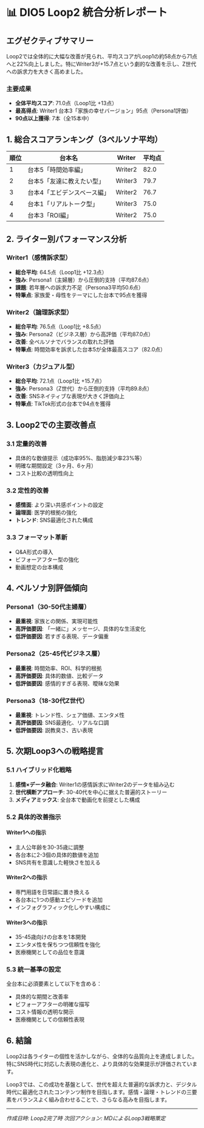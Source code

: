 # 📊 DIO5 Loop2 統合分析レポート

## エグゼクティブサマリー

Loop2では全体的に大幅な改善が見られ、平均スコアがLoop1の約58点から71点へと22%向上しました。特にWriter3が+15.7点という劇的な改善を示し、Z世代への訴求力を大きく高めました。

### 主要成果
- **全体平均スコア**: 71.0点（Loop1比 +13点）
- **最高得点**: Writer1 台本3「家族の幸せバージョン」95点（Persona1評価）
- **90点以上獲得**: 7本（全15本中）

## 1. 総合スコアランキング（3ペルソナ平均）

| 順位 | 台本名 | Writer | 平均点 |
|------|--------|--------|--------|
| 1 | 台本5「時間効率編」 | Writer2 | 82.0 |
| 2 | 台本5「友達に教えたい型」 | Writer3 | 79.7 |
| 3 | 台本4「エビデンスベース編」 | Writer2 | 76.7 |
| 4 | 台本1「リアルトーク型」 | Writer3 | 75.0 |
| 4 | 台本3「ROI編」 | Writer2 | 75.0 |

## 2. ライター別パフォーマンス分析

### Writer1（感情訴求型）
- **総合平均**: 64.5点（Loop1比 +12.3点）
- **強み**: Persona1（主婦層）から圧倒的支持（平均87.6点）
- **課題**: 若年層への訴求力不足（Persona3平均50.6点）
- **特筆点**: 家族愛・母性をテーマにした台本で95点を獲得

### Writer2（論理訴求型）
- **総合平均**: 76.5点（Loop1比 +8.5点）
- **強み**: Persona2（ビジネス層）から高評価（平均87.0点）
- **改善**: 全ペルソナでバランスの取れた評価
- **特筆点**: 時間効率を訴求した台本5が全体最高スコア（82.0点）

### Writer3（カジュアル型）
- **総合平均**: 72.1点（Loop1比 +15.7点）
- **強み**: Persona3（Z世代）から圧倒的支持（平均89.8点）
- **改善**: SNSネイティブな表現が大きく評価向上
- **特筆点**: TikTok形式の台本で94点を獲得

## 3. Loop2での主要改善点

### 3.1 定量的改善
- 具体的な数値提示（成功率95%、脂肪減少率23%等）
- 明確な期間設定（3ヶ月、6ヶ月）
- コスト比較の透明性向上

### 3.2 定性的改善
- **感情面**: より深い共感ポイントの設定
- **論理面**: 医学的根拠の強化
- **トレンド**: SNS最適化された構成

### 3.3 フォーマット革新
- Q&A形式の導入
- ビフォーアフター型の強化
- 動画想定の台本構成

## 4. ペルソナ別評価傾向

### Persona1（30-50代主婦層）
- **最重視**: 家族との関係、実現可能性
- **高評価要因**: 「一緒に」メッセージ、具体的な生活変化
- **低評価要因**: 若すぎる表現、データ偏重

### Persona2（25-45代ビジネス層）
- **最重視**: 時間効率、ROI、科学的根拠
- **高評価要因**: 具体的数値、比較データ
- **低評価要因**: 感情的すぎる表現、曖昧な効果

### Persona3（18-30代Z世代）
- **最重視**: トレンド性、シェア価値、エンタメ性
- **高評価要因**: SNS最適化、リアルな口調
- **低評価要因**: 説教臭さ、古い表現

## 5. 次期Loop3への戦略提言

### 5.1 ハイブリッド化戦略
1. **感情×データ融合**: Writer1の感情訴求にWriter2のデータを組み込む
2. **世代横断アプローチ**: 30-40代を中心に据えた普遍的ストーリー
3. **メディアミックス**: 全台本で動画化を前提とした構成

### 5.2 具体的改善指示

#### Writer1への指示
- 主人公年齢を30-35歳に調整
- 各台本に2-3個の具体的数値を追加
- SNS共有を意識した軽快さを加える

#### Writer2への指示
- 専門用語を日常語に置き換える
- 各台本に1つの感動エピソードを追加
- インフォグラフィック化しやすい構成に

#### Writer3への指示
- 35-45歳向けの台本を1本開発
- エンタメ性を保ちつつ信頼性を強化
- 医療機関としての品位を意識

### 5.3 統一基準の設定
全台本に必須要素として以下を含める：
- 具体的な期間と改善率
- ビフォーアフターの明確な描写
- コスト情報の透明な開示
- 医療機関としての信頼性表現

## 6. 結論

Loop2は各ライターの個性を活かしながら、全体的な品質向上を達成しました。特にSNS時代に対応した表現の進化と、より具体的な効果提示が評価されています。

Loop3では、この成功を基盤として、世代を超えた普遍的な訴求力と、デジタル時代に最適化されたコンテンツ制作を目指します。感情・論理・トレンドの三要素をバランスよく組み合わせることで、さらなる高みを目指します。

---
*作成日時: Loop2完了時*
*次回アクション: MDによるLoop3戦略策定*